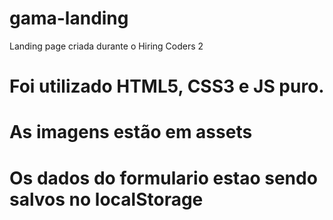 # gama-landing
Landing page criada durante o Hiring Coders 2

# Foi utilizado HTML5, CSS3 e JS puro.
# As imagens estão em assets
# Os dados do formulario estao sendo salvos no localStorage
